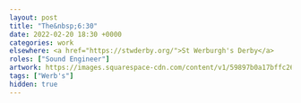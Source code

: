 ```yaml
---
layout: post
title: "The&nbsp;6:30"
date: 2022-02-20 18:30 +0000
categories: work
elsewhere: <a href="https://stwderby.org/">St Werburgh's Derby</a>
roles: ["Sound Engineer"]
artwork: https://images.squarespace-cdn.com/content/v1/59897b0a17bffc269e4fec9b/1575027689741-23EFSM1EWOSUABC1BZVK/St+Werburgh%27s+Logo+-+White-Trans.png?format=1500w
tags: ["Werb's"]
hidden: true
---
```

